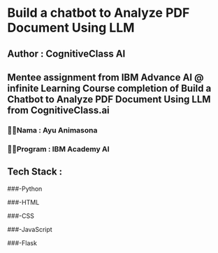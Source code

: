 # Build a chatbot to Analyze PDF Document Using LLM
## Author : CognitiveClass AI

Mentee assignment from IBM Advance AI @ infinite Learning
Course completion of Build a Chatbot to Analyze PDF Document Using LLM from CognitiveClass.ai
---

### 💐💫Nama     : Ayu Animasona
### 💐💫Program  : IBM Academy AI

## Tech Stack : 

   ###-Python
   
   ###-HTML
   
   ###-CSS
   
   ###-JavaScript
   
   ###-Flask
